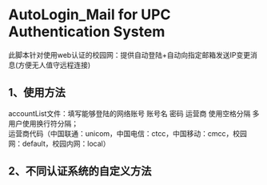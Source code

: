 # AutoLogin_Mail for UPC Authentication System
此脚本针对使用web认证的校园网：提供自动登陆+自动向指定邮箱发送IP变更消息(方便无人值守远程连接) 
## 1、使用方法   
accountList文件：填写能够登陆的网络账号 账号名 密码 运营商 使用空格分隔 多用户使用换行符分隔；    
        运营商代码（中国联通：unicom，中国电信：ctcc，中国移动：cmcc，校园网：default，校园内网：local）
## 2、不同认证系统的自定义方法
